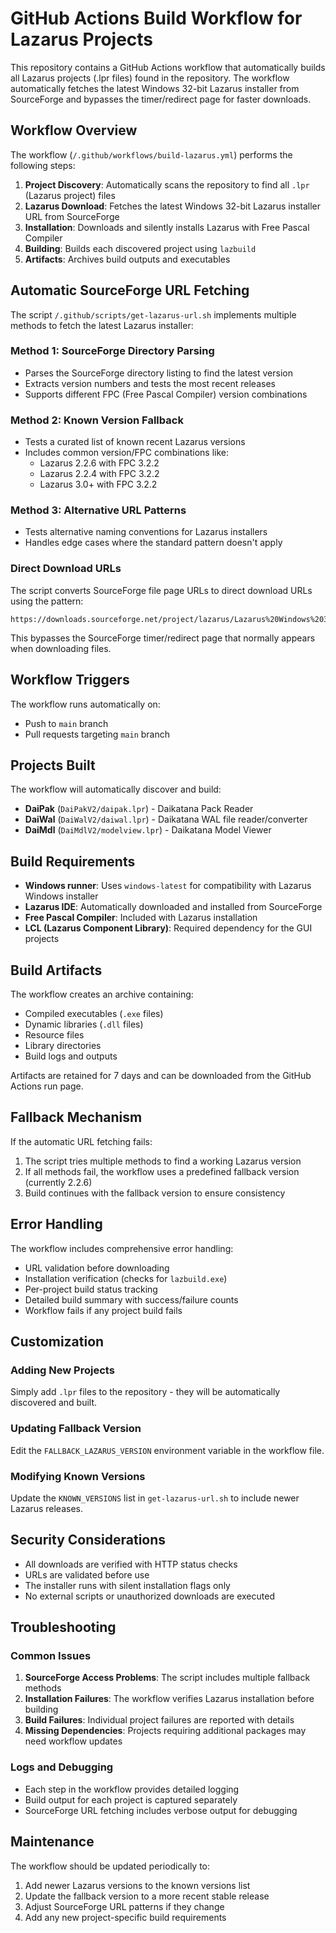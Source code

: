 # GitHub Actions Build Workflow for Lazarus Projects

This repository contains a GitHub Actions workflow that automatically builds all Lazarus projects (.lpr files) found in the repository. The workflow automatically fetches the latest Windows 32-bit Lazarus installer from SourceForge and bypasses the timer/redirect page for faster downloads.

## Workflow Overview

The workflow (`/.github/workflows/build-lazarus.yml`) performs the following steps:

1. **Project Discovery**: Automatically scans the repository to find all `.lpr` (Lazarus project) files
2. **Lazarus Download**: Fetches the latest Windows 32-bit Lazarus installer URL from SourceForge
3. **Installation**: Downloads and silently installs Lazarus with Free Pascal Compiler
4. **Building**: Builds each discovered project using `lazbuild`
5. **Artifacts**: Archives build outputs and executables

## Automatic SourceForge URL Fetching

The script `/.github/scripts/get-lazarus-url.sh` implements multiple methods to fetch the latest Lazarus installer:

### Method 1: SourceForge Directory Parsing
- Parses the SourceForge directory listing to find the latest version
- Extracts version numbers and tests the most recent releases
- Supports different FPC (Free Pascal Compiler) version combinations

### Method 2: Known Version Fallback
- Tests a curated list of known recent Lazarus versions
- Includes common version/FPC combinations like:
  - Lazarus 2.2.6 with FPC 3.2.2
  - Lazarus 2.2.4 with FPC 3.2.2
  - Lazarus 3.0+ with FPC 3.2.2

### Method 3: Alternative URL Patterns
- Tests alternative naming conventions for Lazarus installers
- Handles edge cases where the standard pattern doesn't apply

### Direct Download URLs
The script converts SourceForge file page URLs to direct download URLs using the pattern:
```
https://downloads.sourceforge.net/project/lazarus/Lazarus%20Windows%2032%20bits/...
```

This bypasses the SourceForge timer/redirect page that normally appears when downloading files.

## Workflow Triggers

The workflow runs automatically on:
- Push to `main` branch
- Pull requests targeting `main` branch

## Projects Built

The workflow will automatically discover and build:
- **DaiPak** (`DaiPakV2/daipak.lpr`) - Daikatana Pack Reader
- **DaiWal** (`DaiWalV2/daiwal.lpr`) - Daikatana WAL file reader/converter  
- **DaiMdl** (`DaiMdlV2/modelview.lpr`) - Daikatana Model Viewer

## Build Requirements

- **Windows runner**: Uses `windows-latest` for compatibility with Lazarus Windows installer
- **Lazarus IDE**: Automatically downloaded and installed from SourceForge
- **Free Pascal Compiler**: Included with Lazarus installation
- **LCL (Lazarus Component Library)**: Required dependency for the GUI projects

## Build Artifacts

The workflow creates an archive containing:
- Compiled executables (`.exe` files)
- Dynamic libraries (`.dll` files)  
- Resource files
- Library directories
- Build logs and outputs

Artifacts are retained for 7 days and can be downloaded from the GitHub Actions run page.

## Fallback Mechanism

If the automatic URL fetching fails:
1. The script tries multiple methods to find a working Lazarus version
2. If all methods fail, the workflow uses a predefined fallback version (currently 2.2.6)
3. Build continues with the fallback version to ensure consistency

## Error Handling

The workflow includes comprehensive error handling:
- URL validation before downloading
- Installation verification (checks for `lazbuild.exe`)
- Per-project build status tracking
- Detailed build summary with success/failure counts
- Workflow fails if any project build fails

## Customization

### Adding New Projects
Simply add `.lpr` files to the repository - they will be automatically discovered and built.

### Updating Fallback Version
Edit the `FALLBACK_LAZARUS_VERSION` environment variable in the workflow file.

### Modifying Known Versions
Update the `KNOWN_VERSIONS` list in `get-lazarus-url.sh` to include newer Lazarus releases.

## Security Considerations

- All downloads are verified with HTTP status checks
- URLs are validated before use
- The installer runs with silent installation flags only
- No external scripts or unauthorized downloads are executed

## Troubleshooting

### Common Issues

1. **SourceForge Access Problems**: The script includes multiple fallback methods
2. **Installation Failures**: The workflow verifies Lazarus installation before building
3. **Build Failures**: Individual project failures are reported with details
4. **Missing Dependencies**: Projects requiring additional packages may need workflow updates

### Logs and Debugging

- Each step in the workflow provides detailed logging
- Build output for each project is captured separately
- SourceForge URL fetching includes verbose output for debugging

## Maintenance

The workflow should be updated periodically to:
1. Add newer Lazarus versions to the known versions list
2. Update the fallback version to a more recent stable release
3. Adjust SourceForge URL patterns if they change
4. Add any new project-specific build requirements